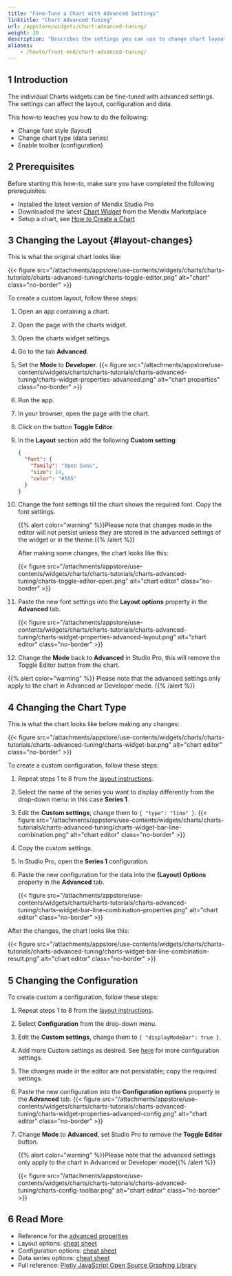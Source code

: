 ```yaml
---
title: "Fine-Tune a Chart with Advanced Settings"
linktitle: "Chart Advanced Tuning"
url: /appstore/widgets/chart-advanced-tuning/
weight: 30
description: "Describes the settings you can use to change chart layouts and types"
aliases:
    - /howto/front-end/chart-advanced-tuning/
---
```


## 1 Introduction

The individual Charts widgets can be fine-tuned with advanced settings. The settings can affect the layout, configuration and data.

This how-to teaches you how to do the following:  

* Change font style (layout)
* Change chart type (data series)
* Enable toolbar (configuration)

## 2 Prerequisites

Before starting this how-to, make sure you have completed the following prerequisites:

* Installed the latest version of Mendix Studio Pro
* Downloaded the latest [Chart Widget](/appstore/widgets/charts/) from the Mendix Marketplace
* Setup a chart, see [How to Create a Chart](/howto/front-end/charts-basic-create/)

## 3 Changing the Layout {#layout-changes}

This is what the original chart looks like:

{{< figure src="/attachments/appstore/use-contents/widgets/charts/charts-tutorials/charts-advanced-tuning/charts-toggle-editor.png" alt="chart" class="no-border" >}}

To create a custom layout, follow these steps:

1. Open an app containing a chart.
2. Open the page with the charts widget.
3. Open the charts widget settings.
4. Go to the tab **Advanced**.
5. Set the **Mode** to **Developer**.
    {{< figure src="/attachments/appstore/use-contents/widgets/charts/charts-tutorials/charts-advanced-tuning/charts-widget-properties-advanced.png" alt="chart properties" class="no-border" >}}
6. Run the app.
7. In your browser, open the page with the chart.
8. Click on the button **Toggle Editor**.
9. In the **Layout** section add the following **Custom setting**:

    ```json
    {
      "font": {
        "family": "Open Sans",
        "size": 14,
        "color": "#555"
      }
    }
    ```

10. Change the font settings till the chart shows the required font. Copy the font settings.

    {{% alert color="warning" %}}Please note that changes made in the editor will not persist unless they are stored in the advanced settings of the widget or in the theme.{{% /alert %}}

    After making some changes, the chart looks like this:

    {{< figure src="/attachments/appstore/use-contents/widgets/charts/charts-tutorials/charts-advanced-tuning/charts-toggle-editor-open.png" alt="chart editor" class="no-border" >}}

11. Paste the new font settings into the **Layout options** property in the **Advanced** tab.

    {{< figure src="/attachments/appstore/use-contents/widgets/charts/charts-tutorials/charts-advanced-tuning/charts-widget-properties-advanced-layout.png" alt="chart editor" class="no-border" >}}

12. Change the **Mode** back to **Advanced** in Studio Pro, this will remove the Toggle Editor button from the chart.  

{{% alert color="warning" %}}
Please note that the advanced settings only apply to the chart in Advanced or Developer mode.
{{% /alert %}}

## 4 Changing the Chart Type

This is what the chart looks like before making any changes:

{{< figure src="/attachments/appstore/use-contents/widgets/charts/charts-tutorials/charts-advanced-tuning/charts-widget-bar.png" alt="chart editor" class="no-border" >}}

To create a custom configuration, follow these steps:

1. Repeat steps 1 to 8 from the [layout instructions](#layout-changes).
2. Select the name of the series you want to display differently from the drop-down menu: in this case **Series 1**.
3. Edit the **Custom settings**; change them to `{ "type": "line" }`.
    {{< figure src="/attachments/appstore/use-contents/widgets/charts/charts-tutorials/charts-advanced-tuning/charts-widget-bar-line-combination.png" alt="chart editor" class="no-border" >}}
4. Copy the custom settings.
5. In Studio Pro, open the **Series 1** configuration.
6. Paste the new configuration for the data into the **(Layout) Options** property in the **Advanced** tab.

    {{< figure src="/attachments/appstore/use-contents/widgets/charts/charts-tutorials/charts-advanced-tuning/charts-widget-bar-line-combination-properties.png" alt="chart editor" class="no-border" >}}

After the changes, the chart looks like this:

{{< figure src="/attachments/appstore/use-contents/widgets/charts/charts-tutorials/charts-advanced-tuning/charts-widget-bar-line-combination-result.png" alt="chart editor" class="no-border" >}}

## 5 Changing the Configuration 

To create custom a configuration, follow these steps:

1. Repeat steps 1 to 8 from the [layout instructions](#layout-changes).
2. Select **Configuration** from the drop-down menu.
3. Edit the **Custom settings**, change them to `{ "displayModeBar": true }`.
4. Add more Custom settings as desired. See [here](https://plot.ly/javascript/configuration-options/) for more configuration settings.
5. The changes made in the editor are not persistable; copy the required settings.
6. Paste the new configuration into the **Configuration options** property in the **Advanced** tab.
    {{< figure src="/attachments/appstore/use-contents/widgets/charts/charts-tutorials/charts-advanced-tuning/charts-widget-properties-advanced-config.png" alt="chart editor" class="no-border" >}}
7. Change **Mode** to **Advanced**, set Studio Pro to remove the **Toggle Editor** button.

    {{% alert color="warning" %}}Please note that the advanced settings only apply to the chart in Advanced or Developer mode{{% /alert %}}

    {{< figure src="/attachments/appstore/use-contents/widgets/charts/charts-tutorials/charts-advanced-tuning/charts-config-toolbar.png" alt="chart editor" class="no-border" >}}

## 6 Read More

* Reference for the [advanced properties](/refguide/charts-configuration/#advanced)
* Layout options: [cheat sheet](/refguide/charts-advanced-cheat-sheet/#layout-all)  
* Configuration options: [cheat sheet](/refguide/charts-advanced-cheat-sheet/#config-options)  
* Data series options: [cheat sheet](/refguide/charts-advanced-cheat-sheet/#data-series)  
* Full reference: [Plotly JavaScript Open Source Graphing Library](https://plot.ly/javascript/)
